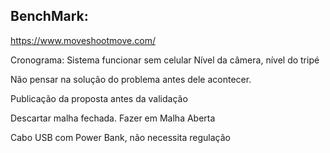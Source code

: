## BenchMark:

https://www.moveshootmove.com/

Cronograma:
Sistema funcionar sem celular
Nível da câmera, nível do tripé

Não pensar na solução do problema antes dele acontecer.

Publicação da proposta antes da validação

Descartar malha fechada. Fazer em Malha Aberta

Cabo USB com Power Bank, não necessita regulação



